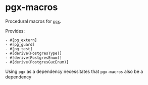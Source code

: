 # pgx-macros

Procedural macros for [`pgx`](https://crates.io/pgx/).

Provides:

    - #[pg_extern]
    - #[pg_guard]
    - #[pg_test]
    - #[derive(PostgresType)]
    - #[derive(PostgresEnum)]
    - #[derive(PostgresGucEnum)]
    
Using `pgx` as a dependency necessitates that `pgx-macros` also be a dependency